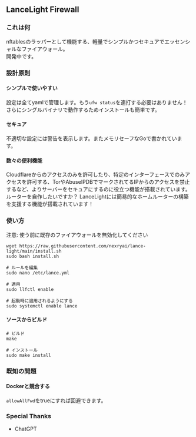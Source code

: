 ## LanceLight Firewall

### これは何
nftablesのラッパーとして機能する、軽量でシンプルかつセキュアでエッセンシャルなファイアウォール。  
開発中です。


### 設計原則

#### シンプルで使いやすい
設定は全てyamlで管理します。もう`ufw status`を連打する必要はありません！  
さらにシングルバイナリで動作するためインストールも簡単です。

#### セキュア
不適切な設定には警告を表示します。またメモリセーフなGoで書かれています。

#### 数々の便利機能
Cloudflareからのアクセスのみを許可したり、特定のインターフェースでのみアクセスを許可する、TorやAbuseIPDBでマークされてるIPからのアクセスを禁止するなど、よりサーバーをセキュアにするのに役立つ機能が搭載されています。  
ルーターを自作したいですか？ LanceLightには簡易的なホームルーターの構築を支援する機能が搭載されています！  


### 使い方
注意: 使う前に既存のファイアウォールを無効化してください

```
wget https://raw.githubusercontent.com/nexryai/lance-light/main/install.sh
sudo bash install.sh

# ルールを編集
sudo nano /etc/lance.yml

# 適用
sudo llfctl enable

# 起動時に適用されるようにする
sudo systemctl enable lance
```
#### ソースからビルド
```
# ビルド
make

# インストール
sudo make install
```

### 既知の問題

#### Dockerと競合する
`allowAllFwd`をtrueにすれば回避できます。

### Special Thanks
 - ChatGPT
